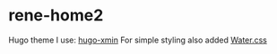 # rene-home2

Hugo theme I use: [hugo-xmin](https://github.com/yihui/hugo-xmin)
For simple styling also added [Water.css](https://watercss.kognise.dev/)
